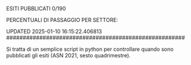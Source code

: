 ESITI PUBBLICATI 0/190 

PERCENTUALI DI PASSAGGIO PER SETTORE:

UPDATED 2025-01-10 16:15:22.406813
###################################################### 

Si tratta di un semplice script in python per controllare quando sono pubblicati gli esiti (ASN 2021, sesto quadrimestre).

